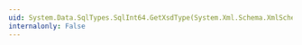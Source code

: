 ```yaml
---
uid: System.Data.SqlTypes.SqlInt64.GetXsdType(System.Xml.Schema.XmlSchemaSet)
internalonly: False
---
```

